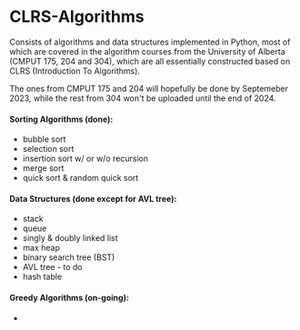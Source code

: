 # CLRS-Algorithms

Consists of algorithms and data structures implemented in Python, most of which are covered in the algorithm courses from the University of Alberta (CMPUT 175, 204 and 304), which are all essentially constructed based on CLRS (Introduction To Algorithms).

The ones from CMPUT 175 and 204 will hopefully be done by Septemeber 2023, while the rest from 304 won't be uploaded until the end of 2024.

#### Sorting Algorithms (done): 

- bubble sort
- selection sort
- insertion sort w/ or w/o recursion
- merge sort
- quick sort & random quick sort



#### Data Structures (done except for AVL tree):

- stack 
- queue
- singly & doubly linked list
- max heap
- binary search tree (BST)
- AVL tree - to do
- hash table



#### Greedy Algorithms (on-going):

-